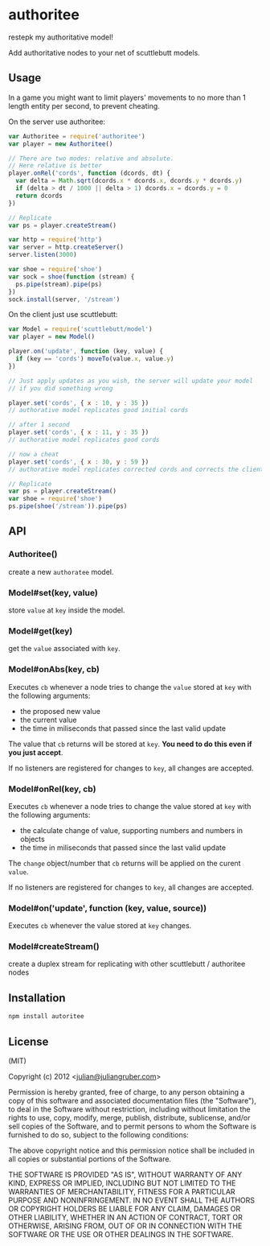 # authoritee

restepk my authoritative model!

Add authoritative nodes to your net of scuttlebutt models.

## Usage

In a game you might want to limit players' movements to no more than 1 length
entity per second, to prevent cheating. 

On the server use authoritee:

```javascript
var Authoritee = require('authoritee')
var player = new Authoritee()

// There are two modes: relative and absolute.
// Here relative is better
player.onRel('cords', function (dcords, dt) {
  var delta = Math.sqrt(dcords.x * dcords.x, dcords.y * dcords.y)
  if (delta > dt / 1000 || delta > 1) dcords.x = dcords.y = 0
  return dcords
})

// Replicate
var ps = player.createStream()

var http = require('http')
var server = http.createServer()
server.listen(3000)

var shoe = require('shoe')
var sock = shoe(function (stream) {
  ps.pipe(stream).pipe(ps)
})
sock.install(server, '/stream')
```

On the client just use scuttlebutt:

```javascript
var Model = require('scuttlebutt/model')
var player = new Model()

player.on('update', function (key, value) {
  if (key == 'cords') moveTo(value.x, value.y)
})

// Just apply updates as you wish, the server will update your model
// if you did something wrong

player.set('cords', { x : 10, y : 35 })
// authorative model replicates good initial cords

// after 1 second
player.set('cords', { x : 11, y : 35 })
// authorative model replicates good cords

// now a cheat
player.set('cords', { x : 30, y : 59 })
// authorative model replicates corrected cords and corrects the client

// Replicate
var ps = player.createStream()
var shoe = require('shoe')
ps.pipe(shoe('/stream')).pipe(ps)
```

## API

### Authoritee()

create a new `authoratee` model.

### Model#set(key, value)

store `value` at `key` inside the model.

### Model#get(key)

get the `value` associated with `key`.

### Model#onAbs(key, cb)

Executes `cb` whenever a node tries to change the `value` stored at `key` with
the following arguments:

* the proposed new value
* the current value
* the time in miliseconds that passed since the last valid update

The value that `cb` returns will be stored at `key`. __You need to do this
even if you just accept__.

If no listeners are registered for changes to `key`, all changes are accepted.

### Model#onRel(key, cb)

Executes `cb` whenever a node tries to change the value stored at `key` with
the following arguments:

* the calculate change of value, supporting numbers and numbers in objects
* the time in miliseconds that passed since the last valid update

The `change` object/number that `cb` returns will be applied on the curent
`value`.

If no listeners are registered for changes to `key`, all changes are accepted.

### Model#on('update', function (key, value, source))

Executes `cb` whenever the value stored at `key` changes.

### Model#createStream()

create a duplex stream for replicating with other scuttlebutt / authoritee nodes

## Installation

```bash
npm install autoritee
```

## License

(MIT)

Copyright (c) 2012 &lt;julian@juliangruber.com&gt;

Permission is hereby granted, free of charge, to any person obtaining a copy of
this software and associated documentation files (the "Software"), to deal in
the Software without restriction, including without limitation the rights to
use, copy, modify, merge, publish, distribute, sublicense, and/or sell copies of
the Software, and to permit persons to whom the Software is furnished to do so,
subject to the following conditions:

The above copyright notice and this permission notice shall be included in all
copies or substantial portions of the Software.

THE SOFTWARE IS PROVIDED "AS IS", WITHOUT WARRANTY OF ANY KIND, EXPRESS OR
IMPLIED, INCLUDING BUT NOT LIMITED TO THE WARRANTIES OF MERCHANTABILITY,
FITNESS FOR A PARTICULAR PURPOSE AND NONINFRINGEMENT. IN NO EVENT SHALL THE
AUTHORS OR COPYRIGHT HOLDERS BE LIABLE FOR ANY CLAIM, DAMAGES OR OTHER
LIABILITY, WHETHER IN AN ACTION OF CONTRACT, TORT OR OTHERWISE, ARISING FROM,
OUT OF OR IN CONNECTION WITH THE SOFTWARE OR THE USE OR OTHER DEALINGS IN THE
SOFTWARE.
